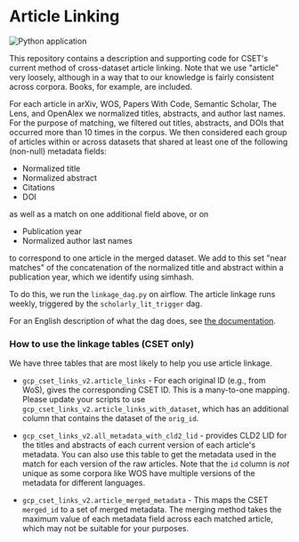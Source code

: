 # Article Linking
![Python application](https://github.com/georgetown-cset/article-linking/workflows/Python%20application/badge.svg)

This repository contains a description and supporting code for CSET's current method of 
cross-dataset article linking. Note that we use "article" very loosely, although in a way that to our knowledge 
is fairly consistent across corpora. Books, for example, are included.

For each article in arXiv, WOS, Papers With Code, Semantic Scholar, The Lens, and OpenAlex 
we normalized titles, abstracts, and author last names. For the purpose of matching, we filtered out
titles, abstracts, and DOIs that occurred more than 10 times in the corpus. We then considered each group of articles 
within or across datasets that shared at least one of the following (non-null) metadata fields:
 
*  Normalized title
*  Normalized abstract
*  Citations
*  DOI

as well as a match on one additional field above, or on

*  Publication year
*  Normalized author last names
 
to correspond to one article in the merged dataset. We add to this set "near matches" of the concatenation 
of the normalized title and abstract within a publication year, which we identify using simhash.

To do this, we run the `linkage_dag.py` on airflow. The article linkage runs weekly, triggered by the `scholarly_lit_trigger` dag.

For an English description of what the dag does, see [the documentation](methods_documentation/overview.md).

### How to use the linkage tables (CSET only)

We have three tables that are most likely to help you use article linkage.

- `gcp_cset_links_v2.article_links` - For each original ID (e.g., from WoS), gives the corresponding CSET ID. 
This is a many-to-one mapping. Please update your scripts to use `gcp_cset_links_v2.article_links_with_dataset`,
which has an additional column that contains the dataset of the `orig_id`.

- `gcp_cset_links_v2.all_metadata_with_cld2_lid` - provides CLD2 LID for the titles and abstracts of each
current version of each article's metadata. You can also use this table to get the metadata used in the 
match for each version of the raw articles. Note that the `id` column is _not_ unique as some corpora like WOS
have multiple versions of the metadata for different languages.

- `gcp_cset_links_v2.article_merged_metadata` - This maps the CSET `merged_id` to a set of merged metadata.
The merging method takes the maximum value of each metadata field across each matched article, which may not 
be suitable for your purposes.

